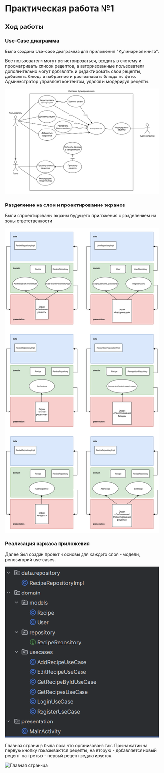 # Практическая работа №1

## Ход работы

### Use-Case диаграмма

Была создана Use-case диаграмма для приложения "Кулинарная книга".

Все пользователи могут регистрироваться, входить в систему и просматривать список рецептов, а авторизованные пользователи дополнительно могут добавлять и редактировать свои рецепты, добавлять блюда в избранное и распознавать блюда по фото. Администратор управляет контентом, удаляя и модерируя рецепты.

![UseCase диаграмма](UseCaseDiagram.png)


### Разделение на слои и проектирование экранов

Были спроектированы экраны будущего приложения с разделением на зоны ответственности

![Экраны](Экраны.png)

### Реализация каркаса приложения

Далее был создан проект и основы для каждого слоя - модели, репозиторий use-cases.

![Структура](Структура.png)

Главная страница была пока что организована так. При нажатии на первую кнопку показываются рецепты, на вторую - добавляется новый рецепт, на третью - первый рецепт редактируется.

![Главная страница](Главгая.jpg)